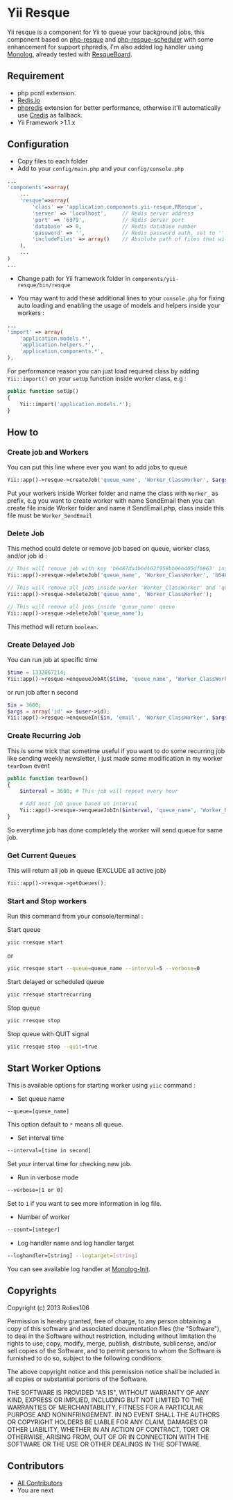 # Yii Resque

Yii resque is a component for Yii to queue your background jobs, this component based on [php-resque](https://github.com/chrisboulton/php-resque) and [php-resque-scheduler](https://github.com/chrisboulton/php-resque-scheduler) with some enhancement for support phpredis, I'm also added log handler using [Monolog](https://github.com/Seldaek/monolog), already tested with [ResqueBoard](https://github.com/kamisama/ResqueBoard).

## Requirement

- php pcntl extension.
- [Redis.io](http://redis.io)
- [phpredis](https://github.com/nicolasff/phpredis) extension for better performance, otherwise it'll automatically use [Credis](https://github.com/colinmollenhour/credis) as fallback.
- Yii Framework >1.1.x

## Configuration

- Copy files to each folder
- Add to your ```config/main.php``` and your ```config/console.php```

```php
...
'components'=>array(
    ...
    'resque'=>array(
        'class' => 'application.components.yii-resque.RResque',
        'server' => 'localhost',     // Redis server address
        'port' => '6379',            // Redis server port
        'database' => 0,             // Redis database number
        'password' => '',            // Redis password auth, set to '' or null when no auth needed
        'includeFiles' => array()    // Absolute path of files that will be included when initiate queue
    ),
    ...
)
...
```

- Change path for Yii framework folder in ```components/yii-resque/bin/resque```

- You may want to add these additional lines to your ```console.php``` for fixing auto loading and enabling the usage of models and helpers inside your workers :

```php
...
'import' => array(
    'application.models.*',
    'application.helpers.*',
    'application.components.*',
),
```

For performance reason you can just load required class by adding ```Yii::import()``` on your ```setUp``` function inside worker class, e.g :

```php
public function setUp()
{
    Yii::import('application.models.*');
}
```

## How to

### Create job and Workers

You can put this line where ever you want to add jobs to queue

```php
Yii::app()->resque->createJob('queue_name', 'Worker_ClassWorker', $args = array());
```

Put your workers inside Worker folder and name the class with ```Worker_``` as prefix, e.g you want to create worker with name SendEmail then you can create file inside Worker folder and name it SendEmail.php, class inside this file must be ```Worker_SendEmail```

### Delete Job

This method could delete or remove job based on queue, worker class, and/or job id :

```php
// This will remove job with key 'b6487da4b6d162f958bb06b405df6963' inside 'queue_name' queue and worker 'Worker_ClassWorker'
Yii::app()->resque->deleteJob('queue_name', 'Worker_ClassWorker', 'b6487da4b6d162f958bb06b405df6963');

// This will remove all jobs inside worker 'Worker_ClassWorker' and 'queue_name' queue
Yii::app()->resque->deleteJob('queue_name', 'Worker_ClassWorker');

// This will remove all jobs inside 'queue_name' queue
Yii::app()->resque->deleteJob('queue_name');
```

This method will return ```boolean```.

### Create Delayed Job

You can run job at specific time

```php
$time = 1332067214;
Yii::app()->resque->enqueueJobAt($time, 'queue_name', 'Worker_ClassWorker', $args = array());
```

or run job after n second 

```php
$in = 3600;
$args = array('id' => $user->id);
Yii::app()->resque->enqueueIn($in, 'email', 'Worker_ClassWorker', $args);
```

### Create Recurring Job

This is some trick that sometime useful if you want to do some recurring job like sending weekly newsletter, I just made some modification in my worker ```tearDown``` event

```php
public function tearDown()
{
    $interval = 3600; # This job will repeat every hour

    # Add next job queue based on interval
    Yii::app()->resque->enqueueJobIn($interval, 'queue_name', 'Worker_Newsletter', $args = array());
}
```

So everytime job has done completely the worker will send queue for same job.

### Get Current Queues

This will return all job in queue (EXCLUDE all active job)

```php
Yii::app()->resque->getQueues();
```

### Start and Stop workers

Run this command from your console/terminal :

Start queue

```bash
yiic rresque start
```

or 

```bash
yiic rresque start --queue=queue_name --interval=5 --verbose=0
```

Start delayed or scheduled queue

```bash
yiic rresque startrecurring
```

Stop queue

```bash
yiic rresque stop
```

Stop queue with QUIT signal

```bash
yiic rresque stop --quit=true
```

## Start Worker Options

This is available options for starting worker using `yiic` command :

* Set queue name

```bash
--queue=[queue_name]
```
This option default to `*` means all queue.

* Set interval time

```bash
--interval=[time in second]
```
Set your interval time for checking new job.

* Run in verbose mode

```bash
--verbose=[1 or 0]
```
Set to `1` if you want to see more information in log file.

* Number of worker

```bash
--count=[integer]
```

* Log handler name and log handler target

```bash
--loghandler=[string] --logtarget=[string]
```
You can see available log handler at [Monolog-Init](https://github.com/kamisama/Monolog-Init).

## Copyrights

Copyright (c) 2013 Rolies106

Permission is hereby granted, free of charge, to any person obtaining a copy of this software and associated documentation files (the "Software"), to deal in the Software without restriction, including without limitation the rights to use, copy, modify, merge, publish, distribute, sublicense, and/or sell copies of the Software, and to permit persons to whom the Software is furnished to do so, subject to the following conditions:

The above copyright notice and this permission notice shall be included in all copies or substantial portions of the Software.

THE SOFTWARE IS PROVIDED "AS IS", WITHOUT WARRANTY OF ANY KIND, EXPRESS OR IMPLIED, INCLUDING BUT NOT LIMITED TO THE WARRANTIES OF MERCHANTABILITY, FITNESS FOR A PARTICULAR PURPOSE AND NONINFRINGEMENT. IN NO EVENT SHALL THE AUTHORS OR COPYRIGHT HOLDERS BE LIABLE FOR ANY CLAIM, DAMAGES OR OTHER LIABILITY, WHETHER IN AN ACTION OF CONTRACT, TORT OR OTHERWISE, ARISING FROM, OUT OF OR IN CONNECTION WITH THE SOFTWARE OR THE USE OR OTHER DEALINGS IN THE SOFTWARE.

## Contributors

- [All Contributors](https://github.com/rolies106/yii-resque/graphs/contributors)
- You are next
